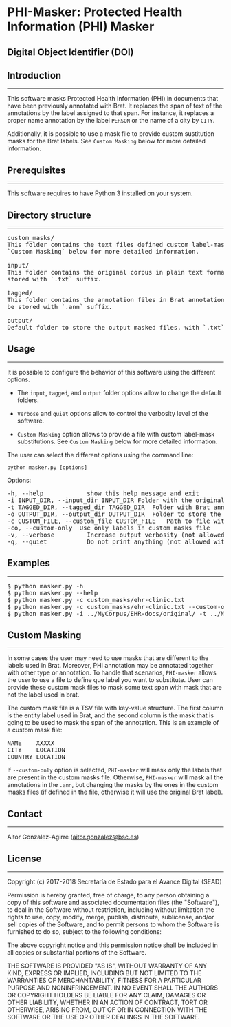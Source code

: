 # PHI-Masker: Protected Health Information (PHI) Masker


## Digital Object Identifier (DOI)



## Introduction
------------

This software masks Protected Health Information (PHI) in documents that have been 
previously annotated with Brat. It replaces the span of text of the annotations by 
the label assigned to that span. For instance, it replaces a proper name annotation
by the label `PERSON` or the name of a city by `CITY`.


Additionally, it is possible to use a mask file to provide custom sustitution masks
for the Brat labels. See `Custom Masking` below for more detailed information.


## Prerequisites
-------------

This software requires to have Python 3 installed on your system.


## Directory structure
-------------------

<pre>
custom_masks/
This folder contains the text files defined custom label-mask substitutions. See 
`Custom Masking` below for more detailed information. 

input/
This folder contains the original corpus in plain text format. These files must be 
stored with `.txt` suffix.

tagged/
This folder contains the annotation files in Brat annotation format. These files must 
be stored with `.ann` suffix.

output/
Default folder to store the output masked files, with `.txt` suffix.
</pre> 


## Usage
-----

It is possible to configure the behavior of this software using the different options.

  - The `input`, `tagged`, and `output` folder options allow to change the default folders.
  
  - `Verbose` and `quiet` options allow to control the verbosity level of the software.
  
  - `Custom Masking` option allows to provide a file with custom label-mask substitutions.
  See `Custom Masking` below for more detailed information.


The user can select the different options using the command line:

	python masker.py [options] 

Options:
<pre>
-h, --help            show this help message and exit
-i INPUT_DIR, --input_dir INPUT_DIR	Folder with the original input files
-t TAGGED_DIR, --tagged_dir TAGGED_DIR	Folder with Brat annotation files
-o OUTPUT_DIR, --output_dir OUTPUT_DIR	Folder to store the output masked files
-c CUSTOM_FILE, --custom_file CUSTOM_FILE	Path to file with custom masks for annotations
-co, --custom-only	Use only labels in custom masks file
-v, --verbose         Increase output verbosity (not allowed with argument -q/--quiet)
-q, --quiet           Do not print anything (not allowed with argument -v/--verbose)
</pre>


## Examples
--------

<pre>
$ python masker.py -h
$ python masker.py --help
$ python masker.py -c custom_masks/ehr-clinic.txt 
$ python masker.py -c custom_masks/ehr-clinic.txt --custom-only
$ python masker.py -i ../MyCorpus/EHR-docs/original/ -t ../MyCorpus/EHR-docs/Brat-annotations/ -v
</pre>


## Custom Masking
------

In some cases the user may need to use masks that are different to the labels used in Brat. Moreover, 
PHI annotation may be annotated together with other type or annotation. To handle that scenarios, 
`PHI-masker` allows the user to use a file to define que label you want to substitute. User can provide
these custom mask files to mask some text span with mask that are not the label used in brat.

The custom mask file is a TSV file with key-value structure. The first column is the entity label used 
in Brat, and the second column is the mask that is going to be used to mask the span of the annotation.
This is an example of a custom mask file:

<pre>
NAME	XXXXX
CITY	LOCATION
COUNTRY	LOCATION
</pre> 

If `--custom-only` option is selected, `PHI-masker` will mask only the labels that are present in the
custom masks file. Otherwise, `PHI-masker` will mask all the annotations in the `.ann`, but changing
the masks by the ones in the custom masks files (if defined in the file, otherwise it will use the 
original Brat label).

## Contact
------

Aitor Gonzalez-Agirre (aitor.gonzalez@bsc.es)


## License
-------

Copyright (c) 2017-2018 Secretaría de Estado para el Avance Digital (SEAD)

Permission is hereby granted, free of charge, to any person obtaining a copy of this software and associated documentation files (the "Software"), to deal in the Software without restriction, including without limitation the rights to use, copy, modify, merge, publish, distribute, sublicense, and/or sell copies of the Software, and to permit persons to whom the Software is furnished to do so, subject to the following conditions:

The above copyright notice and this permission notice shall be included in all copies or substantial portions of the Software.

THE SOFTWARE IS PROVIDED "AS IS", WITHOUT WARRANTY OF ANY KIND, EXPRESS OR IMPLIED, INCLUDING BUT NOT LIMITED TO THE WARRANTIES OF MERCHANTABILITY, FITNESS FOR A PARTICULAR PURPOSE AND NONINFRINGEMENT. IN NO EVENT SHALL THE AUTHORS OR COPYRIGHT HOLDERS BE LIABLE FOR ANY CLAIM, DAMAGES OR OTHER LIABILITY, WHETHER IN AN ACTION OF CONTRACT, TORT OR OTHERWISE, ARISING FROM, OUT OF OR IN CONNECTION WITH THE SOFTWARE OR THE USE OR OTHER DEALINGS IN THE SOFTWARE.

